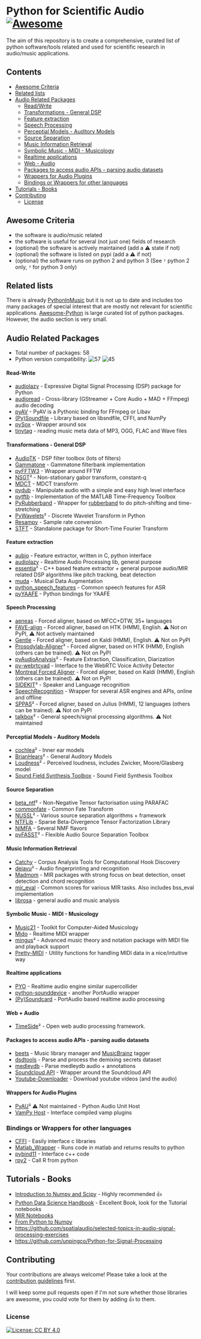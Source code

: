 # Python for Scientific Audio [![Awesome](https://cdn.rawgit.com/sindresorhus/awesome/d7305f38d29fed78fa85652e3a63e154dd8e8829/media/badge.svg)](https://github.com/sindresorhus/awesome)

The aim of this repository is to create a comprehensive, curated list of python software/tools related and used for scientific research in audio/music applications.

## Contents

* [Awesome Criteria](#awesome-criteria)
* [Related lists](#related-lists)
* [Audio Related Packages](#audio-related-packages)
    - [Read/Write](#read-write)
    - [Transformations - General DSP](#transformations---general-dsp)
    - [Feature extraction](#feature-extraction)
    - [Speech Processing](#speech-processing)
    - [Perceptial Models - Auditory Models](#perceptial-models---auditory-models)
    - [Source Separation](#source-separation)
    - [Music Information Retrieval](#music-information-retrieval)
    - [Symbolic Music - MIDI - Musicology](#symbolic-music---midi---musicology)
    - [Realtime applications](#realtime-applications)
    - [Web - Audio](#web---audio)
    - [Packages to access audio APIs - parsing audio datasets](#packages-to-access-audio-apis---parsing-audio-datasets)
    - [Wrappers for Audio Plugins](#wrappers-for-audio-plugins)
  + [Bindings or Wrappers for other languages](#bindings-or-wrappers-for-other-languages)
* [Tutorials - Books](#tutorials---books)
* [Contributing](#contributing)
  + [License](#license)

## Awesome Criteria

* the software is audio/music related
* the software is useful for several (not just one) fields of research
* (optional) the software is actively maintained (add a ⚠️ state if not)
* (optional) the software is listed on pypi (add a ⚠️ if not)
* (optional) the software runs on python 2 and python 3 (See `²` python 2 only, `³` for python 3 only)

## Related lists

There is already [PythonInMusic](https://wiki.python.org/moin/PythonInMusic) but it is not up to date and includes too many packages of special interest that are mostly not relevant for scientific applications. [Awesome-Python](https://github.com/vinta/awesome-python) is large curated list of python packages. However, the audio section is very small.

## Audio Related Packages

- Total number of packages: 58
- Python version compatibility:  ![57](http://progressed.io/bar/98?title=python%202) ![45](http://progressed.io/bar/78?title=python%203)

#### Read-Write

* [audiolazy](https://github.com/danilobellini/audiolazy) - Expressive Digital Signal Processing (DSP) package for Python
* [audioread](https://github.com/beetbox/audioread) - Cross-library (GStreamer + Core Audio + MAD + FFmpeg) audio decoding
* [pyAV](https://mikeboers.github.io/PyAV) - PyAV is a Pythonic binding for FFmpeg or Libav
* [(Py)Soundfile](https://github.com/bastibe/PySoundFile) - Library based on libsndfile, CFFI, and NumPy
* [pySox](https://github.com/rabitt/pysox) - Wrapper around sox
* [tinytag](https://github.com/devsnd/tinytag) - reading music meta data of MP3, OGG, FLAC and Wave files

#### Transformations - General DSP

* [AudioTK](https://github.com/mbrucher/AudioTK) - DSP filter toolbox (lots of filters)
* [Gammatone](https://github.com/detly/gammatone) - Gammatone filterbank implementation
* [pyFFTW3](https://github.com/pyFFTW/pyFFTW) - Wrapper around FFTW
* [NSGT](https://github.com/grrrr/nsgt)² - Non-stationary gabor transform, constant-q
* [MDCT](https://github.com/nils-werner/mdct) - MDCT transform
* [pydub](https://github.com/jiaaro/pydub) - Manipulate audio with a simple and easy high level interface
* [pytftb](https://github.com/scikit-signal/pytftb) - Implementation of the MATLAB Time-Frequency Toolbox
* [PyRubberband](https://github.com/bmcfee/pyrubberband) - Wrapper for [rubberband](http://breakfastquay.com/rubberband/) to do pitch-shifting and time-stretching
* [PyWavelets](https://github.com/scikit-signal/pywt)² - Discrete Wavelet Transform in Python
* [Resampy](https://github.com/bmcfee/resampy) - Sample rate conversion
* [STFT](https://github.com/nils-werner/stft) - Standalone package for Short-Time Fourier Transform

#### Feature extraction

* [aubio](http://aubio.org/) - Feature extractor, written in C, python interface
* [audiolazy](https://github.com/danilobellini/audiolazy) - Realtime Audio Processing lib, general purpose
* [essentia](http://essentia.upf.edu)² - C++ based feature extractor + general purpose audio/MIR related DSP algorithms like pitch tracking, beat detection
* [muda](https://github.com/bmcfee/muda) -  Musical Data Augmentation
* [python_speech_features](https://github.com/jameslyons/python_speech_features) - Common speech features for ASR
* [pyYAAFE](http://yaafe.sourceforge.net) - Python bindings for YAAFE

#### Speech Processing

* [aeneas](https://www.readbeyond.it/aeneas/) - Forced aligner, based on MFCC+DTW, 35+ languages
* [FAVE-align](https://github.com/JoFrhwld/FAVE/) - Forced aligner, based on HTK (HMM), English. ⚠️ Not on PyPI, ⚠️ Not actively maintained
* [Gentle](https://lowerquality.com/gentle/) - Forced aligner, based on Kaldi (HMM), English. ⚠️ Not on PyPI
* [Prosodylab-Aligner](http://prosodylab.org/tools/aligner/)³ - Forced aligner, based on HTK (HMM), English (others can be trained). ⚠️ Not on PyPI
* [pyAudioAnalysis](https://github.com/tyiannak/pyAudioAnalysis)² - Feature Extraction, Classification, Diarization
* [py-webrtcvad](https://github.com/wiseman/py-webrtcvad) -  Interface to the WebRTC Voice Activity Detector
* [Montreal Forced Aligner](https://montrealcorpustools.github.io/Montreal-Forced-Aligner/) - Forced aligner, based on Kaldi (HMM), English (others can be trained). ⚠️ Not on PyPI
* [SIDEKIT](http://lium.univ-lemans.fr/sidekit/)³ - Speaker and Language recognition
* [SpeechRecognition](https://github.com/Uberi/speech_recognition) -  Wrapper for several ASR engines and APIs, online and 
offline
* [SPPAS](http://www.sppas.org/index.html)² - Forced aligner, based on Julius (HMM), 12 languages (others can be trained). ⚠️ Not on PyPI
* [talkbox](http://scikits.appspot.com/talkbox)² - General speech/signal processing algorithms. ⚠️ Not maintained

#### Perceptial Models - Auditory Models

* [cochlea](https://github.com/mrkrd/cochlea)² - Inner ear models
* [BrianHears](http://www.briansimulator.org/docs/index.html)² - General Auditory Models
* [Loudness](https://github.com/deeuu/loudness)² - Perceived loudness, includes Zwicker, Moore/Glasberg model
* [Sound Field Synthesis Toolbox](https://github.com/sfstoolbox/sfs-python) - Sound Field Synthesis Toolbox

#### Source Separation

* [beta_ntf](https://code.google.com/archive/p/beta-ntf/)² - Non-Negative Tensor factorisation using PARAFAC
* [commonfate](https://github.com/aliutkus/commonfate) - Common Fate Transform
* [NUSSL](https://github.com/interactiveaudiolab/nussl)² - Various source separation algorithms + framework
* [NTFLib](https://github.com/stitchfix/NTFLib) - Sparse Beta-Divergence Tensor Factorization Library
* [NIMFA](http://nimfa.biolab.si) - Several NMF flavors
* [pyFASST](https://github.com/wslihgt/pyfasst)² - Flexible Audio Source Separation Toolbox

#### Music Information Retrieval

* [Catchy](https://github.com/jvbalen/catchy) - Corpus Analysis Tools for Computational Hook Discovery
* [dejavu](https://github.com/worldveil/dejavu)² - Audio fingerprinting and recognition
* [Madmom](https://github.com/CPJKU/madmom) - MIR packages with strong focus on beat detection, onset detection and chord recognition
* [mir_eval](https://github.com/craffel/mir_eval) - Common scores for various MIR tasks. Also includes bss_eval implementation
* [librosa](https://github.com/librosa/librosa) - general audio and music analysis

#### Symbolic Music - MIDI - Musicology

* [Music21](http://web.mit.edu/music21/) - Toolkit for Computer-Aided Musicology
* [Mido](https://mido.readthedocs.io/en/latest/) - Realtime MIDI wrapper
* [mingus](http://bspaans.github.io/python-mingus/)² - Advanced music theory and notation package with MIDI file and playback support
* [Pretty-MIDI](https://github.com/craffel/pretty-midi) - Utility functions for handling MIDI data in a nice/intuitive way

#### Realtime applications

* [PYO](https://github.com/belangeo/pyo) - Realtime audio engine similar supercollider
* [python-sounddevice](https://github.com/spatialaudio/python-sounddevice) - another PortAudio wrapper
* [(Py)Soundcard](https://github.com/bastibe/PySoundCard) - PortAudio based realtime audio processing

#### Web + Audio

* [TimeSide](https://github.com/Parisson/TimeSide)² - Open web audio processing framework.

#### Packages to access audio APIs - parsing audio datasets

* [beets](http://beets.io/) - Music library manager and [MusicBrainz](https://musicbrainz.org/) tagger
* [dsdtools](https://github.com/faroit/dsdtools) - Parse and process the demixing secrets dataset
* [medleydb](https://github.com/marl/medleydb) - Parse medleydb audio + annotations
* [Soundcloud API](https://github.com/soundcloud/soundcloud-python) - Wrapper around the Soundcloud API
* [Youtube-Downloader](https://github.com/rg3/youtube-dl) - Download youtube videos (and the audio)

#### Wrappers for Audio Plugins

* [PyAU](https://github.com/simlmx/pyau)² ⚠️ Not maintained - Python Audio Unit Host
* [VamPy Host](https://code.soundsoftware.ac.uk/projects/vampy-host) - Interface compiled vamp plugins

### Bindings or Wrappers for other languages

* [CFFI]() - Easily interface c libraries
* [Matlab_Wrapper](https://github.com/mrkrd/matlab_wrapper) - Runs code in matlab and returns results to python
* [pybind11](https://pypi.python.org/pypi/pybind11) - Interface c++ code
* [rpy2](http://rpy2.bitbucket.org/) - Call R from python

## Tutorials - Books

* [Introduction to Numpy and Scipy](http://www.scipy-lectures.org/index.html) - Highly recommended :+1:
* [Python Data Science Handbook](https://github.com/jakevdp/PythonDataScienceHandbook) - Excellent Book, look for the Tutorial notebooks
* [MIR Notebooks](http://musicinformationretrieval.com/)
* [From Python to Numpy](http://www.labri.fr/perso/nrougier/from-python-to-numpy/)
* https://github.com/spatialaudio/selected-topics-in-audio-signal-processing-exercises
* https://github.com/unpingco/Python-for-Signal-Processing

## Contributing

Your contributions are always welcome! Please take a look at the [contribution guidelines](CONTRIBUTING.md) first.

I will keep some pull requests open if I'm not sure whether those libraries are awesome, you could vote for them by adding 👍 to them.

### License

[![License: CC BY 4.0](https://img.shields.io/badge/License-CC%20BY%204.0-lightgrey.svg)](http://creativecommons.org/licenses/by/4.0/)
